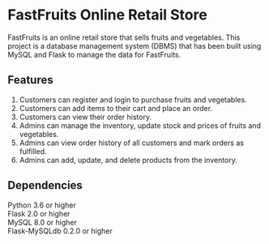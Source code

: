 # FastFruits Online Retail Store
FastFruits is an online retail store that sells fruits and vegetables. This project is a database management system (DBMS) that has been built using MySQL and Flask to manage the data for FastFruits.

## Features
1. Customers can register and login to purchase fruits and vegetables.
2. Customers can add items to their cart and place an order.
3. Customers can view their order history.
4. Admins can manage the inventory, update stock and prices of fruits and vegetables.
5. Admins can view order history of all customers and mark orders as fulfilled.
6. Admins can add, update, and delete products from the inventory.
## Dependencies
Python 3.6 or higher<br>
Flask 2.0 or higher<br>
MySQL 8.0 or higher<br>
Flask-MySQLdb 0.2.0 or higher

